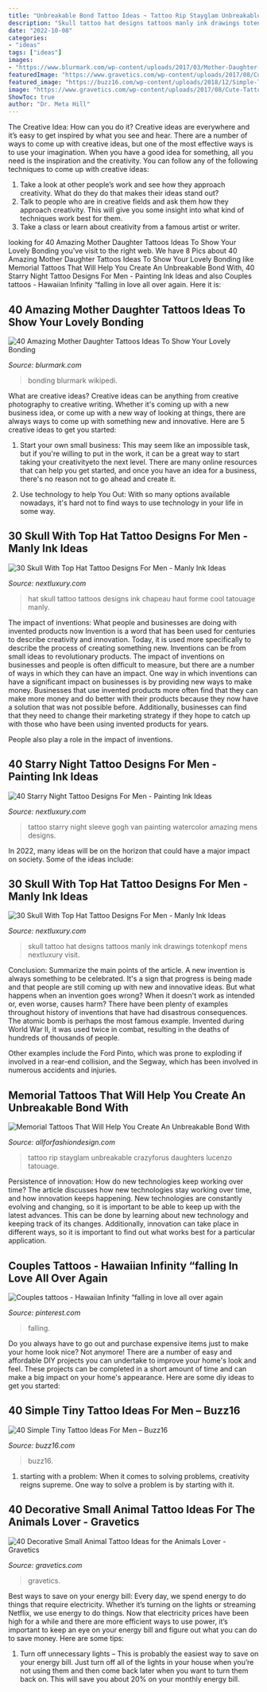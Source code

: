 ```yaml
---
title: "Unbreakable Bond Tattoo Ideas ~ Tattoo Rip Stayglam Unbreakable Crazyforus Daughters Lucenzo Tatouage"
description: "Skull tattoo hat designs tattoos manly ink drawings totenkopf mens nextluxury visit"
date: "2022-10-08"
categories:
- "ideas"
tags: ["ideas"]
images:
- "https://www.blurmark.com/wp-content/uploads/2017/03/Mother-Daughter-Tattoo-Design-12.jpg"
featuredImage: "https://www.gravetics.com/wp-content/uploads/2017/08/Cute-Tattoo.jpg"
featured_image: "https://buzz16.com/wp-content/uploads/2018/12/Simple-Tiny-Tattoo-Ideas-For-Men-7.jpg"
image: "https://www.gravetics.com/wp-content/uploads/2017/08/Cute-Tattoo.jpg"
ShowToc: true
author: "Dr. Meta Hill"
---
```



The Creative Idea: How can you do it?
Creative ideas are everywhere and it’s easy to get inspired by what you see and hear. There are a number of ways to come up with creative ideas, but one of the most effective ways is to use your imagination. When you have a good idea for something, all you need is the inspiration and the creativity. You can follow any of the following techniques to come up with creative ideas:
1. Take a look at other people’s work and see how they approach creativity. What do they do that makes their ideas stand out?
2. Talk to people who are in creative fields and ask them how they approach creativity. This will give you some insight into what kind of techniques work best for them.
3. Take a class or learn about creativity from a famous artist or writer.

	

		
looking for 40 Amazing Mother Daughter Tattoos Ideas To Show Your Lovely Bonding you've visit to the right web. We have 8 Pics about 40 Amazing Mother Daughter Tattoos Ideas To Show Your Lovely Bonding like Memorial Tattoos That Will Help You Create An Unbreakable Bond With, 40 Starry Night Tattoo Designs For Men - Painting Ink Ideas and also Couples tattoos - Hawaiian Infinity “falling in love all over again. Here it is:
		
    
## 40 Amazing Mother Daughter Tattoos Ideas To Show Your Lovely Bonding

<img loading=lazy src="https://www.blurmark.com/wp-content/uploads/2017/03/Mother-Daughter-Tattoo-Design-12.jpg" onerror="this.onerror=null;this.src='https://tse1.mm.bing.net/th?id=OIP.k8MztsRXk16ZRTbWA9w1JwHaJ4&amp;pid=15.1';" alt="40 Amazing Mother Daughter Tattoos Ideas To Show Your Lovely Bonding">

_Source: blurmark.com_

>bonding blurmark wikipedi. 

	

What are creative ideas?
Creative ideas can be anything from creative photography to creative writing. Whether it's coming up with a new business idea, or come up with a new way of looking at things, there are always ways to come up with something new and innovative. Here are 5 creative ideas to get you started: 
1) Start your own small business: This may seem like an impossible task, but if you're willing to put in the work, it can be a great way to start taking your creativityeto the next level. There are many online resources that can help you get started, and once you have an idea for a business, there's no reason not to go ahead and create it. 

2) Use technology to help You Out: With so many options available nowadays, it's hard not to find ways to use technology in your life in some way.

    
## 30 Skull With Top Hat Tattoo Designs For Men - Manly Ink Ideas

<img loading=lazy src="http://nextluxury.com/wp-content/uploads/forearm-guys-skull-with-top-hat-tattoos.jpg" onerror="this.onerror=null;this.src='https://tse3.mm.bing.net/th?id=OIP.Pq12LmAE8gm9TvfEJFMIsQAAAA&amp;pid=15.1';" alt="30 Skull With Top Hat Tattoo Designs For Men - Manly Ink Ideas">

_Source: nextluxury.com_

>hat skull tattoo tattoos designs ink chapeau haut forme cool tatouage manly. 

	

The impact of inventions: What people and businesses are doing with invented products now
Invention is a word that has been used for centuries to describe creativity and innovation. Today, it is used more specifically to describe the process of creating something new. Inventions can be from small ideas to revolutionary products. The impact of inventions on businesses and people is often difficult to measure, but there are a number of ways in which they can have an impact. 
One way in which inventions can have a significant impact on businesses is by providing new ways to make money. Businesses that use invented products more often find that they can make more money and do better with their products because they now have a solution that was not possible before. Additionally, businesses can find that they need to change their marketing strategy if they hope to catch up with those who have been using invented products for years. 

People also play a role in the impact of inventions.

    
## 40 Starry Night Tattoo Designs For Men - Painting Ink Ideas

<img loading=lazy src="http://nextluxury.com/wp-content/uploads/amazing-mens-watercolor-starry-night-sleeve-tattoo-ideas.jpg" onerror="this.onerror=null;this.src='https://tse4.mm.bing.net/th?id=OIP.5b48VQFcjbTI-mGdN1oYcgHaGW&amp;pid=15.1';" alt="40 Starry Night Tattoo Designs For Men - Painting Ink Ideas">

_Source: nextluxury.com_

>tattoo starry night sleeve gogh van painting watercolor amazing mens designs. 

	

In 2022, many ideas will be on the horizon that could have a major impact on society. Some of the ideas include: 

    
## 30 Skull With Top Hat Tattoo Designs For Men - Manly Ink Ideas

<img loading=lazy src="http://nextluxury.com/wp-content/uploads/guys-skull-with-top-hat-tattoo-arm-sketched-design-ideas.jpg" onerror="this.onerror=null;this.src='https://tse1.mm.bing.net/th?id=OIP.paVZnFOm8B5VU0BYvw5rrQHaHa&amp;pid=15.1';" alt="30 Skull With Top Hat Tattoo Designs For Men - Manly Ink Ideas">

_Source: nextluxury.com_

>skull tattoo hat designs tattoos manly ink drawings totenkopf mens nextluxury visit. 

	

Conclusion: Summarize the main points of the article.
A new invention is always something to be celebrated. It's a sign that progress is being made and that people are still coming up with new and innovative ideas. But what happens when an invention goes wrong? When it doesn't work as intended or, even worse, causes harm?
There have been plenty of examples throughout history of inventions that have had disastrous consequences. The atomic bomb is perhaps the most famous example. Invented during World War II, it was used twice in combat, resulting in the deaths of hundreds of thousands of people.

Other examples include the Ford Pinto, which was prone to exploding if involved in a rear-end collision, and the Segway, which has been involved in numerous accidents and injuries.

    
## Memorial Tattoos That Will Help You Create An Unbreakable Bond With

<img loading=lazy src="https://allforfashiondesign.com/wp-content/uploads/2020/05/memorial-tattoos-2-600x600.jpg" onerror="this.onerror=null;this.src='https://tse1.mm.bing.net/th?id=OIP.tvNwNhkAVS7MJasYIMKvOQHaHa&amp;pid=15.1';" alt="Memorial Tattoos That Will Help You Create An Unbreakable Bond With">

_Source: allforfashiondesign.com_

>tattoo rip stayglam unbreakable crazyforus daughters lucenzo tatouage. 

	

Persistence of innovation: How do new technologies keep working over time?
The article discusses how new technologies stay working over time, and how innovation keeps happening. New technologies are constantly evolving and changing, so it is important to be able to keep up with the latest advances. This can be done by learning about new technology and keeping track of its changes. Additionally, innovation can take place in different ways, so it is important to find out what works best for a particular application.

    
## Couples Tattoos - Hawaiian Infinity “falling In Love All Over Again

<img loading=lazy src="https://i.pinimg.com/736x/9f/09/91/9f09912df64501f593779d5d122c092f.jpg" onerror="this.onerror=null;this.src='https://tse3.mm.bing.net/th?id=OIP.oDoyhp7IU2gB75dP4fdhdwHaJ3&amp;pid=15.1';" alt="Couples tattoos - Hawaiian Infinity “falling in love all over again">

_Source: pinterest.com_

>falling. 

	

Do you always have to go out and purchase expensive items just to make your home look nice? Not anymore! There are a number of easy and affordable DIY projects you can undertake to improve your home's look and feel. These projects can be completed in a short amount of time and can make a big impact on your home's appearance. Here are some diy ideas to get you started: 

    
## 40 Simple Tiny Tattoo Ideas For Men – Buzz16

<img loading=lazy src="https://buzz16.com/wp-content/uploads/2018/12/Simple-Tiny-Tattoo-Ideas-For-Men-7.jpg" onerror="this.onerror=null;this.src='https://tse1.mm.bing.net/th?id=OIP.11xNrrHcfkzKak3mYWERzAHaHP&amp;pid=15.1';" alt="40 Simple Tiny Tattoo Ideas For Men – Buzz16">

_Source: buzz16.com_

>buzz16. 

	

1. starting with a problem: When it comes to solving problems, creativity reigns supreme. One way to solve a problem is by starting with it.

    
## 40 Decorative Small Animal Tattoo Ideas For The Animals Lover - Gravetics

<img loading=lazy src="https://www.gravetics.com/wp-content/uploads/2017/08/Cute-Tattoo.jpg" onerror="this.onerror=null;this.src='https://tse2.mm.bing.net/th?id=OIP.hNtKqYYYOq9CcyUAsW7LAgHaNt&amp;pid=15.1';" alt="40 Decorative Small Animal Tattoo Ideas for the Animals Lover - Gravetics">

_Source: gravetics.com_

>gravetics. 

	

Best ways to save on your energy bill:
Every day, we spend energy to do things that require electricity. Whether it’s turning on the lights or streaming Netflix, we use energy to do things. Now that electricity prices have been high for a while and there are more efficient ways to use power, it’s important to keep an eye on your energy bill and figure out what you can do to save money. Here are some tips: 
1. Turn off unnecessary lights – This is probably the easiest way to save on your energy bill. Just turn off all of the lights in your house when you’re not using them and then come back later when you want to turn them back on. This will save you about 20% on your monthly energy bill. 

